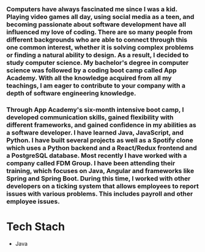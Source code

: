 ### Computers have always fascinated me since I was a kid. Playing video games all day, using social media as a teen, and becoming passionate about software development have all influenced my love of coding. There are so many people from different backgrounds who are able to connect through this one common interest, whether it is solving complex problems or finding a natural ability to design. As a result, I decided to study computer science. My bachelor's degree in computer science was followed by a coding boot camp called App Academy. With all the knowledge acquired from all my teachings, I am eager to contribute to your company with a depth of software engineering knowledge.

### Through App Academy's six-month intensive boot camp, I developed communication skills, gained flexibility with different frameworks, and gained confidence in my abilities as a software developer. I have learned Java, JavaScript, and Python. I have built several projects as well as a Spotify clone which uses a Python backend and a React/Redux frontend and a PostgreSQL database. Most recently I have worked with a company called FDM Group. I have been attending their training, which focuses on Java, Angular and frameworks like Spring and Spring Boot. During this time, I worked with other developers on a ticking system that allows employees to report issues with various problems. This includes payroll and other employee issues.

# Tech Stach
- Java
<!--
**Wilvanson/Wilvanson** is a ✨ _special_ ✨ repository because its `README.md` (this file) appears on your GitHub profile.

Here are some ideas to get you started:

- 🔭 I’m currently working on ...
- 🌱 I’m currently learning ...
- 👯 I’m looking to collaborate on ...
- 🤔 I’m looking for help with ...
- 💬 Ask me about ...
- 📫 How to reach me: ...
- 😄 Pronouns: ...
- ⚡ Fun fact: ...
-->
